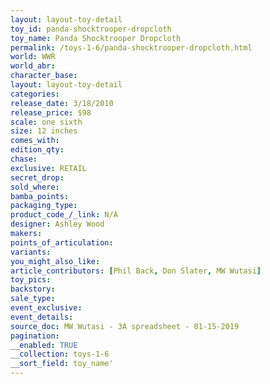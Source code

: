 ```yaml
---
layout: layout-toy-detail 
toy_id: panda-shocktrooper-dropcloth
toy_name: Panda Shocktrooper Dropcloth
permalink: /toys-1-6/panda-shocktrooper-dropcloth.html
world: WWR
world_abr: 
character_base: 
layout: layout-toy-detail
categories: 
release_date: 3/18/2010
release_price: $98 
scale: one sixth
size: 12 inches
comes_with: 
edition_qty: 
chase: 
exclusive: RETAIL
secret_drop: 
sold_where: 
bamba_points: 
packaging_type: 
product_code_/_link: N/A
designer: Ashley Wood
makers: 
points_of_articulation: 
variants: 
you_might_also_like: 
article_contributors: [Phil Back, Don Slater, MW Wutasi]
toy_pics: 
backstory: 
sale_type: 
event_exclusive: 
event_details: 
source_doc: MW Wutasi - 3A spreadsheet - 01-15-2019
pagination: 
__enabled: TRUE
__collection: toys-1-6
__sort_field: toy_name'
---
```


